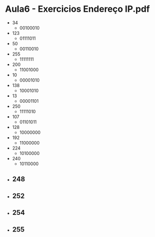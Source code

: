 # Aula6 - Exercicios Endereço IP.pdf

* 34
    - 00100010
* 123
    - 01111011
* 50
    - 00110010
* 255
    - 11111111
* 200
    - 11001000
* 10
    - 00001010
* 138
    - 10001010
* 13
    - 00001101
* 250
    - 11111010
* 107
    - 01101011
* 128
    - 10000000
* 192
    - 11000000
* 224
    - 10100000
* 240
    - 10110000
* 248
    - 
* 252
    -  
* 254
    -
* 255
    -
